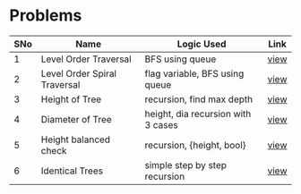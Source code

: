 # Problems

SNo | Name | Logic Used | Link |
----|------|------------|------|
1 | Level Order Traversal | BFS using queue | [view](levelorder.cpp)
2 | Level Order Spiral Traversal | flag variable, BFS using queue | [view](levelorder_spiral.cpp)
3 | Height of Tree | recursion, find max depth | [view](height_tree.cpp)
4 | Diameter of Tree | height, dia recursion with 3 cases | [view](diameter.cpp)
5 | Height balanced check | recursion, {height, bool} | [view](height_balanced.cpp)
6 | Identical Trees | simple step by step recursion | [view](identical_trees.cpp)